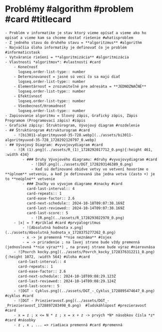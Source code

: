 # Problémy #algorithm #problem #card #titlecard
	- Problém v informatike je stav ktorý vieme opísať a vieme ako ho opísať a vieme kam sa chceme dostať riešenie #whatisproblem
	- Z jedného stavu do druhého stavu = **algoritzmus** #algorithm
	- Najväčšia úloha informatiky je definovať čo je problém #informaticstask
	- Vytváranie riešení = **algoritmizácia** #algoritmizácia
	- Vlastnosti *algoritmov*: #vlastnosti #card
		- Konečnosť
		  logseq.order-list-type:: number
		- Determinovanosť = jasné sú veci čo sa majú diať
		  logseq.order-list-type:: number
		- Elementárnosť = zrozumiteľné pre adresáta = **JEDNOZNAČNÉ**
		  logseq.order-list-type:: number
		- Efektívnosť
		  logseq.order-list-type:: number
		- Všeobecnosť/Hromadnosť
		  logseq.order-list-type:: number
	- Zapisovanie algoritmu = Slovný zápis, Grafický zápis, Zápis Programom (Programovací zápis) #zápis
	- Grafické zápisy: Štruktúrogram, Vývojový diagram #rozdelenie
	- ## Štruktúrogram #strukturogram #card
		- ![bi3011-algoritmyuvod-35-728.webp](../assets/bi3011-algoritmyuvod-35-728_1728292120797_0.webp)
	- ## Vývojový Diagram: #vyvojovydiagram #card
		- ![R (1).png](../assets/R_(1)_1728292017712_0.png){:height 461, :width 434}
			- ### Druhy Vývojového diagramu: #druhy #vyvojovydiagram #card
				- ![DGT.png](../assets/DGT_1728293146389_0.png)
				- Keď sú definované obidve vetvy vo vetvení hovoríme o **úplnom** vetveniu, a keď je definovaná iba jedna vetva (často +) je to **neúplné** vetvenie
			- ### Značky vo vývojom diagrame #znacky #card
			  card-last-interval:: 4
			  card-repeats:: 1
			  card-ease-factor:: 2.6
			  card-next-schedule:: 2024-10-18T09:07:38.169Z
			  card-last-reviewed:: 2024-10-14T09:07:38.169Z
			  card-last-score:: 5
				- ![R.png](../assets/R_1728293022970_0.png)
		- |x| = ? #príklad #card #prvýalogritmus
			- ![Absolutná hodnota x.png](../assets/Absolutná_hodnota_x_1728375277262_0.png)
			- x -> je premenná **nie neznáma** #čojex
			- = -> priradenie ; na ľavej strane bude vždy premenná (jednoslovná **nie výraz**) , na pravej strane bude výraz #nierovnása
		- ![Povrch kocky.png](../assets/Povrch_kocky_1728376312211_0.png){:height 1072, :width 564} #úloha #card
		  card-last-interval:: 4
		  card-repeats:: 1
		  card-ease-factor:: 2.6
		  card-next-schedule:: 2024-10-18T09:08:29.123Z
		  card-last-reviewed:: 2024-10-14T09:08:29.124Z
		  card-last-score:: 5
		- ![DGT - Cyklus.png](../assets/DGT_-_Cyklus_1728895474647_0.png) #cyklus #card
		- ![DGT - Priezieravosť.png](../assets/DGT_-_Priezieravosť_1728897283498_0.png)  #ľudskáhlúposť #prezieravosť #card
		- x = z ; x <= N * z ; x = x + z -> prvých *N* násobkov čísla *z* #card #násobky
		- z , x , ... => riadiaca premenná #card #premenná